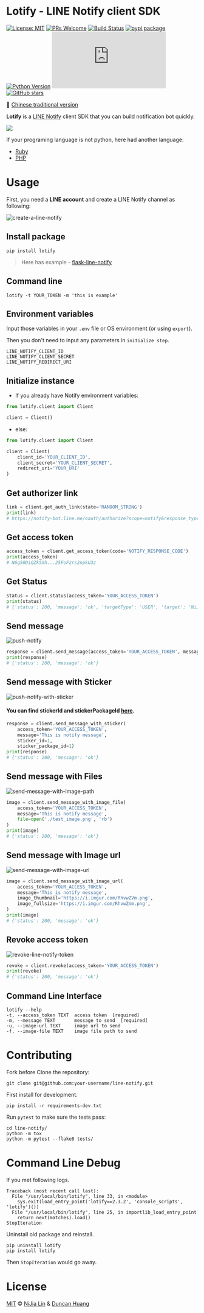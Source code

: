 # Lotify - LINE Notify client SDK

[![License: MIT](https://img.shields.io/badge/License-MIT-blue.svg)](https://opensource.org/licenses/MIT)
[![PRs Welcome](https://img.shields.io/badge/PRs-welcome-brightgreen.svg)](https://github.com/louis70109/line-notify#contributing)
[![Build Status](https://travis-ci.com/louis70109/lotify.svg?branch=master)](https://travis-ci.org/louis70109/lotify)
[![pypi package](https://badge.fury.io/py/lotify.svg)](https://badge.fury.io/py/lotify)
[![Python Version](https://img.shields.io/badge/Python-%3E%3D%203.5-blue.svg)](https://badge.fury.io/py/lotify)
[![GitHub latest commit](https://badgen.net/github/last-commit/Naereen/Strapdown.js)](https://GitHub.com/Naereen/StrapDown.js/commit/)
[![GitHub stars](https://img.shields.io/github/stars/Naereen/StrapDown.js.svg?style=social&label=Star&maxAge=2592000)](https://GitHub.com/Naereen/StrapDown.js/stargazers/)

📖 [Chinese traditional version](https://github.com/louis70109/lotify/blob/master/README-zh_TW.md)

**Lotify** is a [LINE Notify](https://notify-bot.line.me/doc/en/) client SDK that you can build notification bot quickly.

![](https://i.imgur.com/Rms5ZNG.png)

If your programing language is not python, here had another language:

- [Ruby](https://github.com/etrex/lotify)
- [PHP](https://github.com/eric0324/lotify)

# Usage

First, you need a **LINE account** and create a LINE Notify channel as following:

![create-a-line-notify](https://i.imgur.com/m9q4jLOl.png)

## Install package

```
pip install lotify
```

> Here has example - [flask-line-notify](https://github.com/louis70109/flask-line-notify)

## Command line

```
lotify -t YOUR_TOKEN -m 'this is example'
```

## Environment variables

Input those variables in your `.env` file or OS environment (or using `export`).

Then you don't need to input any parameters in `initialize step`.

```
LINE_NOTIFY_CLIENT_ID
LINE_NOTIFY_CLIENT_SECRET
LINE_NOTIFY_REDIRECT_URI
```

## Initialize instance

- If you already have Notify environment variables:

```python
from lotify.client import Client

client = Client()
```

- else:

```python
from lotify.client import Client

client = Client(
    client_id='YOUR_CLIENT_ID',
    client_secret='YOUR_CLIENT_SECRET',
    redirect_uri='YOUR_URI'
)
```

## Get authorizer link

```python
link = client.get_auth_link(state='RANDOM_STRING')
print(link)
# https://notify-bot.line.me/oauth/authorize?scope=notify&response_type=code&client_id=QxUxF..........i51eITH&redirect_uri=http%3A%2F%2Flocalhost%3A5000%2Fnotify&state=foo
```

## Get access token

```python
access_token = client.get_access_token(code='NOTIFY_RESPONSE_CODE')
print(access_token)
# N6g50DiQZk5Xh...25FoFzrs2npkU3z
```

## Get Status

```python
status = client.status(access_token='YOUR_ACCESS_TOKEN')
print(status)
# {'status': 200, 'message': 'ok', 'targetType': 'USER', 'target': 'NiJia Lin'}
```

## Send message

![push-notify](https://i.imgur.com/RhvwZVm.png)

```python
response = client.send_message(access_token='YOUR_ACCESS_TOKEN', message='This is notify message')
print(response)
# {'status': 200, 'message': 'ok'}
```

## Send message with Sticker

![push-notify-with-sticker](https://i.imgur.com/EWpZahk.png)

#### You can find stickerId and stickerPackageId [here](https://developers.line.biz/media/messaging-api/sticker_list.pdf).

```python
response = client.send_message_with_sticker(
    access_token='YOUR_ACCESS_TOKEN',
    message='This is notify message',
    sticker_id=1,
    sticker_package_id=1)
print(response)
# {'status': 200, 'message': 'ok'}
```

## Send message with Files

![send-message-with-image-path](https://i.imgur.com/ESCrk8b.png)

```python
image = client.send_message_with_image_file(
    access_token='YOUR_ACCESS_TOKEN',
    message='This is notify message',
    file=open('./test_image.png', 'rb')
)
print(image)
# {'status': 200, 'message': 'ok'}
```

## Send message with Image url

![send-message-with-image-url](https://i.imgur.com/0Lxatu9.png)

```python
image = client.send_message_with_image_url(
    access_token='YOUR_ACCESS_TOKEN',
    message='This is notify message',
    image_thumbnail='https://i.imgur.com/RhvwZVm.png',
    image_fullsize='https://i.imgur.com/RhvwZVm.png',
)
print(image)
# {'status': 200, 'message': 'ok'}
```

## Revoke access token

![revoke-line-notify-token](https://i.imgur.com/7GAAzOi.png)

```python
revoke = client.revoke(access_token='YOUR_ACCESS_TOKEN')
print(revoke)
# {'status': 200, 'message': 'ok'}
```

## Command Line Interface
```commandline
lotify --help
-t, --access_token TEXT  access token  [required]
-m, --message TEXT       message to send  [required]
-u, --image-url TEXT     image url to send
-f, --image-file TEXT    image file path to send
```

# Contributing

Fork before Clone the repository:

```
git clone git@github.com:your-username/line-notify.git
```

First install for development.

```
pip install -r requirements-dev.txt
```

Run `pytest` to make sure the tests pass:

```
cd line-notify/
python -m tox
python -m pytest --flake8 tests/
```

# Command Line Debug
If you met following logs.

```shell
Traceback (most recent call last):
  File "/usr/local/bin/lotify", line 33, in <module>
    sys.exit(load_entry_point('lotify==2.3.2', 'console_scripts', 'lotify')())
  File "/usr/local/bin/lotify", line 25, in importlib_load_entry_point
    return next(matches).load()
StopIteration
```

Uninstall old package and reinstall.

```shell
pip uninstall lotify
pip install lotify
```

Then `StopIteration` would go away.

# License

[MIT](https://github.com/louis70109/line-notify/blob/master/LICENSE) © [NiJia Lin](https://nijialin.com/about/) & [Duncan Huang](https://github.com/ragnaok)
